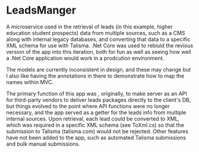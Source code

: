 # LeadsManger
A microservice used in the retrieval of leads (in this example, higher education student prospects) data from multiple sources, such as a CMS along with internal legacy databases, and converting that data to a specific XML schema for use with Talisma.
.Net Core was used to rebiuld the revious version of the app into this iteration, both for fun as well as seeing how well a .Net Core application would work in a prodcution environment.

The models are currently inconsistent in design, and these may change but I also like having the annotations in there to demonstrate how to map the names within MVC.

The primary function of this app was , originally, to make server as an API for third-party vendors to deliver leads packages directly to the client's DB, but things evolved to the point where API functions were no longer necessary, and the app served as a getter for the leads info from multiple internal sources. Upon retrieval, each lead could be converted to XML, which was required in a specific XML schema (see ToXml.cs) so that the submission to Talisma
(talisma.com) would not be rejected. Other features have not been added to the app, such as automated Talisma submissions and bulk manual submissions.